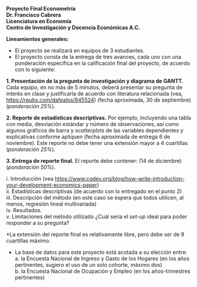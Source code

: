**Proyecto Final Econometría** \
**Dr. Francisco Cabrera** \
**Licenciatura en Economía** \
**Centro de Investigación y Docencia Económicas A.C.** 


**Lineamientos generales:**
-	El proyecto se realizará en equipos de 3 estudiantes.
-	El proyecto consta de la entrega de tres avances, cada uno con una ponderación específica en la calificación final del proyecto, de acuerdo con lo siguiente:


**1.	Presentación de la pregunta de investigación y diagrama de GANTT.** Cada equipo, en no más de 5 minutos, deberá presentar su pregunta de interés en clase y justificarla de acuerdo con literatura relacionada (vea, https://rpubs.com/dafealos/645524) (fecha aproximada, 30 de septiembre) (*ponderación 25%*).

**2.	Reporte de estadísticas descriptivas.** Por ejemplo, incluyendo una tabla con media, desviación estándar y número de observaciones, así como algunos gráficos de barra y *scatterplots* de las variables dependientes y explicativas conforme apliquen (fecha aproximada de entrega 6 de noviembre). Este reporte no debe tener una extensión mayor a 4 cuartillas (*ponderación 25%*).

**3.	Entrega de reporte final.** El reporte debe contener: (14 de diciembre) (*ponderación 50%*). 

i.	Introducción (vea https://www.cgdev.org/blog/how-write-introduction-your-development-economics-paper) \
ii.	Estadísticas descriptivas (de acuerdo con lo entregado en el punto 2) \
iii.	Descripción del método (en este caso se espera que todos utilicen, al menos, regresión lineal multivariada) \
iv.	Resultados. \
v.	Limitaciones del método utilizado ¿Cuál sería el *set-up* ideal para poder responder a su pregunta?

*La extensión del reporte final es relativamente libre, pero debe ser de 9 cuartillas máximo.  

-	La base de datos para este proyecto está acotada a su elección entre: \
a.  la Encuesta Nacional de Ingreso y Gasto de los Hogares (en los años pertinentes, sugiero el uso de un solo cohorte, máximo dos) \
b. la Encuesta Nacional de Ocupación y Empleo (en los años-trimestres pertinentes)	

